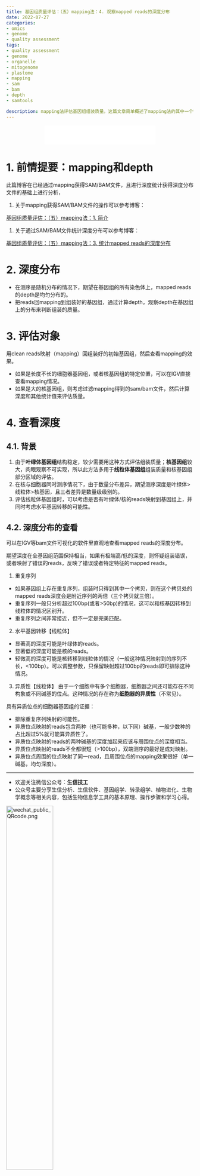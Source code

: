 ```yaml
---
title: 基因组质量评估：（五）mapping法：4. 观察mapped reads的深度分布
date: 2022-07-27
categories:
- omics
- genome
- quality assessment
tags:
- quality assessment
- genome
- organelle
- mitogenome
- plastome
- mapping
- sam
- bam
- depth
- samtools

description: mapping法评估基因组组装质量。这篇文章简单概述了mapping法的其中一个评估指标：depth，主要介绍了如何通过观察mapped reads的深度分布来判断可能的组装错误和组装特征区域，尤其是线粒体的组装质量评估。
---
```


<div align="middle"><iframe frameborder="no" border="0" marginwidth="0" marginheight="0" width=298 height=52 src="//music.163.com/outchain/player?type=2&id=26515663&auto=1&height=32"></iframe></div>

# 1. 前情提要：mapping和depth
此篇博客在已经通过mapping获得SAM/BAM文件，且进行深度统计获得深度分布文件的基础上进行分析，

1. 关于mapping获得SAM/BAM文件的操作可以参考博客：

[基因组质量评估：（五）mapping法：1. 简介](https://yanzhongsino.github.io/2022/07/23/omics_genome_quality.assessment_mapping_intro/)

1. 关于通过SAM/BAM文件统计深度分布可以参考博客：

[基因组质量评估：（五）mapping法：3. 统计mapped reads的深度分布](https://yanzhongsino.github.io/2022/07/27/omics_genome_quality.assessment_mapping_depth_samtools/)

# 2. 深度分布
- 在测序是随机分布的情况下，期望在基因组的所有染色体上，mapped reads的depth是均匀分布的。
- 把reads回mapping到组装好的基因组，通过计算depth，观察depth在基因组上的分布来判断组装的质量。

# 3. 评估对象
用clean reads映射（mapping）回组装好的初始基因组，然后查看mapping的效果。

- 如果是长度不长的细胞器基因组，或者核基因组的特定位置，可以在IGV直接查看mapping情况。
- 如果是大的核基因组，则考虑过滤mapping得到的sam/bam文件，然后计算深度和其他统计值来评估质量。

# 4. 查看深度
## 4.1. 背景
1. 由于**叶绿体基因组**结构稳定，较少需要用这种方式评估组装质量；**核基因组**较大，肉眼观察不可实现，所以此方法多用于**线粒体基因组**组装质量和核基因组部分区域的评估。
2. 在核与细胞器同时测序情况下，由于数量分布差异，期望测序深度是叶绿体>线粒体>核基因，且三者差异是数量级级别的。
3. 评估线粒体基因组时，可以考虑是否有叶绿体/核的reads映射到基因组上，并同时考虑水平基因转移的可能性。

## 4.2. 深度分布的查看
​可以在IGV等bam文件可视化的软件里直观地查看mapped reads的深度分布。

期望深度在全基因组范围保持相当，如果有极端高/低的深度，则怀疑组装错误，或者映射了错误的reads，反映了错误或者特定特征的mapped reads。

1. 重复序列
- 如果基因组上存在重复序列，组装时只得到其中一个拷贝，则在这个拷贝处的mapped reads深度会是附近序列的两倍（三个拷贝就三倍）。
- 重复序列一般只分析超过100bp(或者>50bp)的情况，这可以和核基因转移到线粒体的情况区别开。
- 重复序列之间非常接近，但不一定是完美匹配。

2. 水平基因转移【线粒体】
- 显著高的深度可能是叶绿体的reads。
- 显著低的深度可能是核的reads。
- 轻微高的深度可能是核转移到线粒体的情况（一般这种情况映射到的序列不长，<100bp）。可以调整参数，只保留映射超过100bp的reads即可排除这种情况。

3. 异质性【线粒体】
由于一个细胞中有多个细胞器，细胞器之间还可能存在不同构象或不同碱基的位点。这种情况的存在称为**细胞器的异质性**（不常见）。

具有异质位点的细胞器基因组的证据：
- 排除重复序列映射的可能性。
- 异质位点映射的reads包含两种（也可能多种，以下同）碱基，一般少数种的占比超过5%就可能算异质性了。
- 异质位点映射的reads的两种碱基的深度加起来应该与周围位点的深度相当。
- 异质位点映射的reads不全都很短（>100bp），双端测序的最好是成对映射。
- 异质位点周围的位点映射了同一read，且周围位点的mapping效果很好（单一碱基，均匀深度）。


-------

- 欢迎关注微信公众号：**生信技工**
- 公众号主要分享生信分析、生信软件、基因组学、转录组学、植物进化、生物学概念等相关内容，包括生物信息学工具的基本原理、操作步骤和学习心得。

<img src="https://github.com/yanzhongsino/yanzhongsino.github.io/blob/hexo/source/wechat/Wechat_public_qrcode.jpg?raw=true" width=50% title="wechat_public_QRcode.png" align=center/>